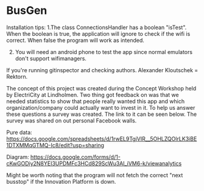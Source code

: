 # BusGen

Installation tips:
1.The class ConnectionsHandler has a boolean "isTest". When the boolean is true, the application will ignore to check if the wifi is correct. When false the program will work as intended.

2. You will need an android phone to test the app since normal emulators don't support wifimanagers.

If you're running gitinspector and checking authors. Alexander Kloutschek = Rektorn.


The concept of this project was created during the Concept Workshop held by ElectriCity at Lindholmen. Two thing got feedback on was that we needed statistics to show that people really wanted this app and which organization/company could actually want to invest in it. To help us answer these questions a survey was created. The link to it can be seen below. The survey was shared on out personal Facebook walls.

Pure data:
https://docs.google.com/spreadsheets/d/1rwEL9TgjVIR__5OHLZQOlrLK3iBE1DTXMMqGTMQ-Ic8/edit?usp=sharing

Diagram:
https://docs.google.com/forms/d/1-cKwGODiy2N8YEI3UPDMFc3HCd829ScWu3Al_iVM6-k/viewanalytics

Might be worth noting that the program will not fetch the correct "next busstop" if the Innovation Platform is down.
